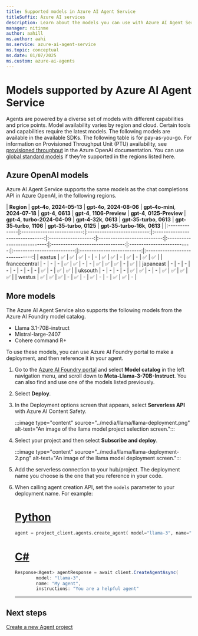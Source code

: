 ```yaml
---
title: Supported models in Azure AI Agent Service
titleSuffix: Azure AI services
description: Learn about the models you can use with Azure AI Agent Service.
manager: nitinme
author: aahill
ms.author: aahi
ms.service: azure-ai-agent-service
ms.topic: conceptual
ms.date: 01/07/2025
ms.custom: azure-ai-agents
---
```


# Models supported by Azure AI Agent Service

Agents are powered by a diverse set of models with different capabilities and price points. Model availability varies by region and cloud. Certain tools and capabilities require the latest models. The following models are available in the available SDKs. The following table is for pay-as-you-go. For information on Provisioned Throughput Unit (PTU) availability, see [provisioned throughput](../../openai/concepts/provisioned-throughput.md) in the Azure OpenAI documentation. You can use [global standard models](../../openai/concepts/models.md#global-standard-model-availability) if they're supported in the regions listed here. 

## Azure OpenAI models

Azure AI Agent Service supports the same models as the chat completions API in Azure OpenAI, in the following regions.

| **Region**    | **gpt-4o**, **2024-05-13** | **gpt-4o**, **2024-08-06** | **gpt-4o-mini**, **2024-07-18** | **gpt-4**, **0613** | **gpt-4**, **1106-Preview** | **gpt-4**, **0125-Preview** | **gpt-4**, **turbo-2024-04-09** | **gpt-4-32k**, **0613** | **gpt-35-turbo**, **0613** | **gpt-35-turbo**, **1106** | **gpt-35-turbo**, **0125** | **gpt-35-turbo-16k**, **0613** |
|:--------------|:--------------------------:|:--------------------------:|:-------------------------------:|:-------------------:|:---------------------------:|:---------------------------:|:-------------------------------:|:--------------------------:|:--------------------------:|:--------------------------:|:------------------------------:|
| eastus        | ✅                         | ✅                          | ✅                            | -                   | -                           | ✅                          | ✅                              | -                       | ✅                          | -                          | ✅                         | ✅                              |
| francecentral | -                          | -                          | -                               | ✅                  | ✅                           | -                           | -                               | ✅ | ✅                         | ✅                          | -                          | ✅                             |
| japaneast     | -                          | -                          | -                               | -                   | -                           | -                           | -                               | -                      | ✅                         | -                          | ✅                         | ✅                              |
| uksouth       | -                          | -                          | -                               | -                   | ✅                          | ✅                           | -                               | -                       | ✅                          | ✅                         | ✅                          | ✅                             |
| westus        | ✅                         | ✅                          | ✅                            | -                   | ✅                          | -                           | ✅                               | - | -                          | ✅                         | ✅                          | -                              |


## More models

The Azure AI Agent Service also supports the following models from the Azure AI Foundry model catalog.

* Llama 3.1-70B-instruct
* Mistral-large-2407
* Cohere command R+

To use these models, you can use Azure AI Foundry portal to make a deployment, and then reference it in your agent. 

1. Go to the [Azure AI Foundry portal](https://ai.azure.com/) and select **Model catalog** in the left navigation menu, and scroll down to **Meta-Llama-3-70B-Instruct**. You can also find and use one of the models listed previously.  

1. Select **Deploy**. 

1. In the Deployment options screen that appears, select **Serverless API** with Azure AI Content Safety. 

    :::image type="content" source="../media/llama/llama-deployment.png" alt-text="An image of the llama model project selection screen.":::
 
1. Select your project and then select **Subscribe and deploy**. 

    :::image type="content" source="../media/llama/llama-deployment-2.png" alt-text="An image of the llama model deployment screen.":::

1. Add the serverless connection to your hub/project. The deployment name you choose is the one that you reference in your code.  

1. When calling agent creation API, set the `models` parameter to your deployment name. For example:

    # [Python](#tab/python)

    ```python
    agent = project_client.agents.create_agent( model="llama-3", name="my-agent", instructions="You are a helpful agent" ) 
    ```

    # [C#](#tab/csharp)

    ```csharp
    Response<Agent> agentResponse = await client.CreateAgentAsync(
            model: "llama-3",
            name: "My agent",
            instructions: "You are a helpful agent"
    ```
    ---


## Next steps

[Create a new Agent project](../quickstart.md)